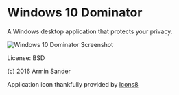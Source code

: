 # Windows 10 Dominator

A Windows desktop application that protects your privacy.

![Windows 10 Dominator Screenshot](https://cloud.githubusercontent.com/assets/1003751/9167242/808caa6e-3f54-11e5-83f3-2a732b2ed4a9.jpg)

License: BSD

(c) 2016 Armin Sander

Application icon thankfully provided by [Icons8](https://icons8.com)

